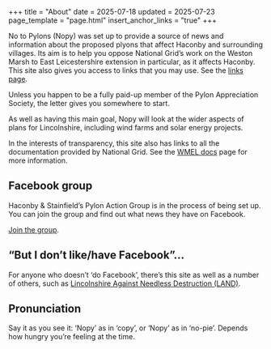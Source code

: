 +++
title = "About"
date = 2025-07-18
updated = 2025-07-23
page_template = "page.html"
insert_anchor_links = "true"
+++

No to Pylons (Nopy) was set up to provide a source of news and information about the proposed plyons that affect Haconby and surrounding villages. Its aim is to help you oppose National Grid’s work on the Weston Marsh to East Leicestershire extension in particular, as it affects Haconby. This site also gives you access to links that you may use. See the [links page](/links).

Unless you happen to be a fully paid-up member of the Pylon Appreciation Society, the letter gives you somewhere to start.

As well as having this main goal, Nopy will look at the wider aspects of plans for Lincolnshire, including wind farms and solar energy projects.

In the interests of transparency, this site also has links to all the documentation provided by National Grid. See the [WMEL docs](/docs) page for more information.

## Facebook group

Haconby & Stainfield’s Pylon Action Group is in the process of being set up. You can join the group and find out what news they have on Facebook.

[Join the group](https://www.facebook.com/groups/1400754671211902).

## “But I don’t like/have Facebook”…

For anyone who doesn’t ‘do Facebook’, there’s this site as well as a number of others, such as [Lincolnshire Against Needless Destruction (LAND)](https://www.lincsland.co.uk).

## Pronunciation

Say it as you see it: ‘Nopy’ as in ‘copy’, or ‘Nopy’ as in ‘no-pie’. Depends how hungry you’re feeling at the time. 